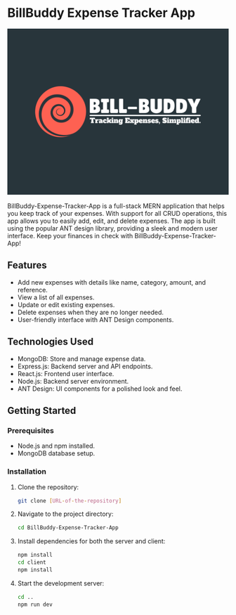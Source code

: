 # BillBuddy Expense Tracker App

![BillBuddy Logo](bill-buddy-logo.png) <!-- You can add your project logo here -->

BillBuddy-Expense-Tracker-App is a full-stack MERN application that helps you keep track of your expenses. With support for all CRUD operations, this app allows you to easily add, edit, and delete expenses. The app is built using the popular ANT design library, providing a sleek and modern user interface. Keep your finances in check with BillBuddy-Expense-Tracker-App!
## Features

- Add new expenses with details like name, category, amount, and reference.
- View a list of all expenses.
- Update or edit existing expenses.
- Delete expenses when they are no longer needed.
- User-friendly interface with ANT Design components.

## Technologies Used

- MongoDB: Store and manage expense data.
- Express.js: Backend server and API endpoints.
- React.js: Frontend user interface.
- Node.js: Backend server environment.
- ANT Design: UI components for a polished look and feel.

## Getting Started

### Prerequisites

- Node.js and npm installed.
- MongoDB database setup.

### Installation

1. Clone the repository:
   ```bash
   git clone [URL-of-the-repository]
   ```
2. Navigate to the project directory:
   ```bash
   cd BillBuddy-Expense-Tracker-App
   ```
3. Install dependencies for both the server and client:
   ```bash
   npm install
   cd client
   npm install
   ```
4. Start the development server:
   ```bash
   cd ..
   npm run dev
   ```
